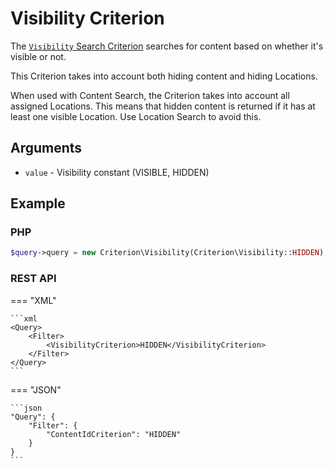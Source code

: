 # Visibility Criterion

The [`Visibility` Search Criterion](../../api/php_api/php_api_reference/classes/Ibexa-Contracts-Core-Repository-Values-Content-Query-Criterion-Visibility.html)
searches for content based on whether it's visible or not.

This Criterion takes into account both hiding content and hiding Locations.

When used with Content Search, the Criterion takes into account all assigned Locations.
This means that hidden content is returned if it has at least one visible Location.
Use Location Search to avoid this.

## Arguments

- `value` - Visibility constant (VISIBLE, HIDDEN)

## Example

### PHP

``` php
$query->query = new Criterion\Visibility(Criterion\Visibility::HIDDEN);
```

### REST API

=== "XML"

    ```xml
    <Query>
        <Filter>
            <VisibilityCriterion>HIDDEN</VisibilityCriterion>
        </Filter>
    </Query>
    ```

=== "JSON"

    ```json
    "Query": {
        "Filter": {
            "ContentIdCriterion": "HIDDEN"
        }
    }
    ```